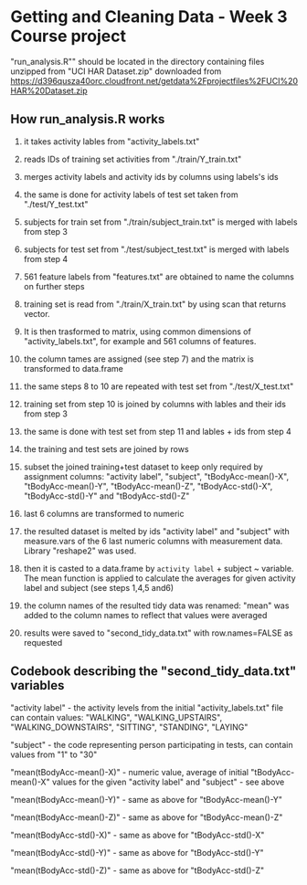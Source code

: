 # Getting and Cleaning Data - Week 3 Course project
 
"run_analysis.R"" should be located in the directory containing files unzipped from "UCI HAR Dataset.zip" downloaded from https://d396qusza40orc.cloudfront.net/getdata%2Fprojectfiles%2FUCI%20HAR%20Dataset.zip 

## How run_analysis.R works

1. it takes activity lables from "activity_labels.txt"
2. reads IDs of training set activities from "./train/Y_train.txt"
3. merges activity labels and activity ids by columns using labels's ids
4. the same is done for activity labels of test set taken from "./test/Y_test.txt"

5. subjects for train set from "./train/subject_train.txt" is merged with labels from step 3
6. subjects for test set from "./test/subject_test.txt" is merged with labels from step 4

7. 561 feature labels from "features.txt" are obtained to name the columns on further steps

8. training set is read from "./train/X_train.txt" by using scan that returns vector. 
9. It is then trasformed to matrix, using common dimensions of "activity_labels.txt", for example and 561 columns of features.  
10. the column tames are assigned (see step 7) and the matrix is transformed to data.frame
11. the same steps 8 to 10 are repeated with test set from "./test/X_test.txt"

12. training set from step 10 is joined by columns with lables and their ids from step 3
13. the same is done with test set from step 11 and lables + ids from step 4

14. the training and test sets are joined by rows

15. subset the joined training+test dataset to keep only required by assignment columns:
"activity label", "subject", "tBodyAcc-mean()-X", "tBodyAcc-mean()-Y", "tBodyAcc-mean()-Z",
"tBodyAcc-std()-X", "tBodyAcc-std()-Y" and "tBodyAcc-std()-Z"
16. last 6 columns are transformed to numeric

17. the resulted dataset is melted by ids "activity label" and "subject" with measure.vars of the 6 last numeric columns with measurement data. Library "reshape2" was used.

18. then it is casted to a data.frame by `activity label` + subject ~ variable. The mean function is applied to calculate the averages for given activity label and subject (see steps 1,4,5 and6) 

19. the column names of the resulted tidy data was renamed: "mean" was added to the column names to reflect that values were averaged

20. results were saved to "second_tidy_data.txt" with row.names=FALSE as requested

## Codebook describing the "second_tidy_data.txt" variables

"activity label" - the activity levels from the initial "activity_labels.txt" file
can contain values: "WALKING", "WALKING_UPSTAIRS", "WALKING_DOWNSTAIRS", "SITTING", 
"STANDING", "LAYING"

"subject" - the code representing person participating in tests, can contain values from "1" to "30"

"mean(tBodyAcc-mean()-X)" - numeric value, average of initial "tBodyAcc-mean()-X" values for the given "activity label" and "subject" - see above

"mean(tBodyAcc-mean()-Y)" - same as above for "tBodyAcc-mean()-Y"

"mean(tBodyAcc-mean()-Z)" - same as above for "tBodyAcc-mean()-Z"

"mean(tBodyAcc-std()-X)" - same as above for "tBodyAcc-std()-X"

"mean(tBodyAcc-std()-Y)" - same as above for "tBodyAcc-std()-Y"

"mean(tBodyAcc-std()-Z)" - same as above for "tBodyAcc-std()-Z"
